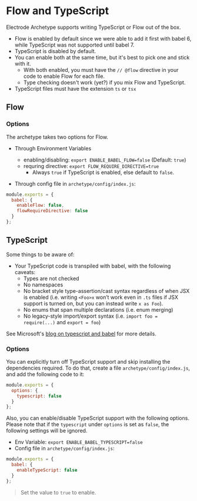 # Flow and TypeScript

Electrode Archetype supports writing TypeScript or Flow out of the box.

- Flow is enabled by default since we were able to add it first with babel 6, while TypeScript was not supported until babel 7.
- TypeScript is disabled by default.
- You can enable both at the same time, but it's best to pick one and stick with it.
  - With both enabled, you must have the `// @flow` directive in your code to enable Flow for each file.
  - Type checking doesn't work (yet?) if you mix Flow and TypeScript.
- TypeScript files must have the extension `ts` or `tsx`

## Flow

### Options

The archetype takes two options for Flow.

- Through Environment Variables

  - enabling/disabling: `export ENABLE_BABEL_FLOW=false` (Default: `true`)
  - requring directive: `export FLOW_REQUIRE_DIRECTIVE=true`
    - Always `true` if TypeScript is enabled, else default to `false`.

- Through config file in `archetype/config/index.js`:

```js
module.exports = {
  babel: {
    enableFlow: false,
    flowRequireDirective: false
  }
};
```

## TypeScript

Some things to be aware of:

- Your TypeScript code is transpiled with babel, with the following caveats:
  - Types are not checked
  - No namespaces
  - No bracket style type-assertion/cast syntax regardless of when JSX is enabled (i.e. writing `<Foo>x` won’t work even in `.ts` files if JSX support is turned on, but you can instead write `x as Foo`).
  - No enums that span multiple declarations (i.e. enum merging)
  - No legacy-style import/export syntax (i.e. `import foo = require(...)` and `export = foo`)

See Microsoft's [blog on typescript and babel] for more details.

### Options

You can explicitly turn off TypeScript support and skip installing the dependencies required. To do that, create a file `archetype/config/index.js`, and add the following code to it:

```js
module.exports = {
  options: {
    typescript: false
  }
};
```

Also, you can enable/disable TypeScript support with the following options. Please note that if the `typescript` under `options` is set as `false`, the following settings will be ignored.

- Env Variable: `export ENABLE_BABEL_TYPESCRIPT=false`
- Config file in `archetype/config/index.js`:

```js
module.exports = {
  babel: {
    enableTypeScript: false
  }
};
```

> Set the value to `true` to enable.

[blog on typescript and babel]: https://blogs.msdn.microsoft.com/typescript/2018/08/27/typescript-and-babel-7/
